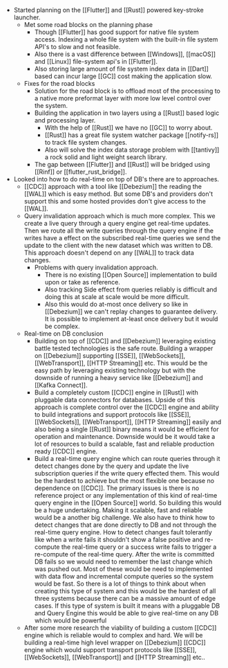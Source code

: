 - Started planning on the [[Flutter]] and [[Rust]] powered key-stroke launcher.
	- Met some road blocks on the planning phase
		- Though [[Flutter]] has good support for native file system access. Indexing a whole file system with the built-in file system API's to slow and not feasible.
		- Also there is a vast difference between [[Windows]], [[macOS]] and [[Linux]] file-system api's in [[Flutter]].
		- Also storing large amount of file system index data in [[Dart]] based can incur large [[GC]] cost making the application slow.
	- Fixes for the road blocks
		- Solution for the road block is to offload most of the processing to a native more preformat layer with more low level control over the system.
		- Building the application in two layers using a [[Rust]] based logic and processing layer.
			- With the help of [[Rust]] we have no [[GC]] to worry about.
			- [[Rust]] has a great file system watcher package [[notify-rs]] to track file system changes.
			- Also will solve the index data storage problem with [[tantivy]] a rock solid and light weight search library.
		- The gap between [[Flutter]] and [[Rust]] will be bridged using [[Rinf]] or [[flutter_rust_bridge]].
- Looked into how to do real-time on top of DB's there are to approaches.
	- [[CDC]] approach with a tool like [[Debezium]] the reading the [[WAL]] which is easy method. But some DB's and providers don't support this and some hosted provides don't give access to the [[WAL]].
	- Query invalidation approach which is much more complex. This we create a live query through a query engine get real-time updates. Then we route all the write queries through the query engine if the writes have a effect on the subscribed real-time queries we send the update to the client with the new dataset which was written to DB. This approach doesn't depend on any [[WAL]] to track data changes.
		- Problems with query invalidation approach.
			- There is no existing [[Open Source]] implementation to build upon or take as reference.
			- Also tracking Side effect from queries reliably is difficult and doing this at scale at scale would be more difficult.
			- Also this would do at-most once delivery so like in [[Debezium]] we can't replay changes to guarantee delivery. It is possible to implement at-least once delivery but it would be complex.
	- Real-time on DB conclusion
		- Building on top of [[CDC]] and [[Debezium]] leveraging existing battle tested technologies is the safe route. Building a wrapper on [[Debezium]] supporting [[SSE]], [[WebSockets]], [[WebTransport]], [[HTTP Streaming]] etc. This would be the easy path by leveraging existing technology but with the downside of running a heavy service like [[Debezium]] and [[Kafka Connect]].
		- Build a completely custom [[CDC]] engine in [[Rust]] with pluggable data connectors for databases. Upside of this approach is complete control over the [[CDC]] engine and ability to build integrations and support protocols like [[SSE]], [[WebSockets]], [[WebTransport]], [[HTTP Streaming]] easily and also being a single [[Rust]] binary means it would be efficient for operation and maintenance. Downside would be it would take a lot of resources to build a scalable, fast and reliable production ready [[CDC]] engine.
		- Build a real-time query engine which can route queries through it detect changes done by the query and  update the live subscription queries if the write query effected them. This would be the hardest to achieve but the most flexible one because no dependence on [[CDC]]. The primary issues is there is no reference project or any implementation of this kind of real-time  query engine in the [[Open Source]] world. So building this would be a huge undertaking. Making it scalable, fast and reliable would be a another big challenge. We also have to think how to detect changes that are done directly to DB and not through the real-time query engine. How to detect changes fault tolerantly like when a write fails it shouldn't show a false positive and re-compute the real-time query or a success write fails to trigger a re-compute of the real-time query. After the write is committed DB fails so we would need to remember the last change which was pushed out. Most of these would be need to implemented with data flow and incremental compute queries so the system would be fast. So there is a lot of things to think about when creating this type of system and this would be the hardest of all three systems because there can be a massive amount of edge cases. If this type of system is built it means with a pluggable DB and Query Engine this would be able to give real-time on any DB which would be powerful
	- After some more research the viability of building a custom [[CDC]] engine which is reliable would to complex and hard. We will be building a real-time high level wrapper on [[Debezium]] [[CDC]] engine which would support transport protocols like [[SSE]], [[WebSockets]], [[WebTransport]] and [[HTTP Streaming]] etc..